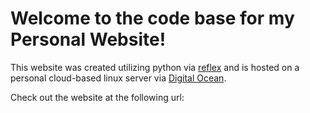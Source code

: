 # Welcome to the code base for my Personal Website!

This website was created utilizing python via [reflex](https://reflex.dev/) and is hosted on a personal cloud-based linux server via [Digital Ocean](https://www.digitalocean.com/). 

Check out the website at the following url: 